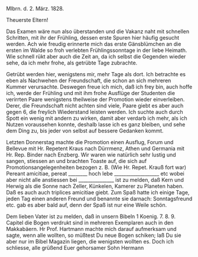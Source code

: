  Mlbrn. d. 2. März. 1828.

Theuerste Eltern!

Das Examen wäre nun also überstanden und die Vakanz naht mit schnellen Schritten, mit ihr der Frühling, dessen erste Spuren hier häufig gesucht werden. Ach wie freudig erinnerte mich das erste Gänsblümchen an die ersten im Walde so froh verlebten Frühlingssonntage in der liebe Heimath. Wie schnell rükt aber auch die Zeit an, da ich selbst die Gegenden wieder sehe, da ich mehr frohe, als getrübte Tage zubrachte.

Getrübt werden hier, wenigstens mir, mehr Tage als dort. Ich betrachte es eben als Nachwehen der Freundschaft, die schon an sich mehreren Kummer verursachte. Deswegen freue ich mich, daß ich frey bin, auch hoffe ich, werde der Frühling und mit ihm frohe Ausflüge der Studenten die verirrten Paare wenigstens theilweise der Promotion wieder einverleiben. Derer, die Freundschaft nicht achten sind viele, Paare giebt es aber auch gegen 6, die freylich Wiederstand leisten werden. Ich suchte auch durch Spott ein wenig mit andern zu wirken, damit aber verdarb ich mehr, als ich Nutzen voraussehen konnte, deshalb lasse ich es ganz bleiben, und sehe dem Ding zu, bis jeder von selbst auf bessere Gedanken kommt.

Letzten Donnerstag machte die Promotion einen Ausflug, Forum und Bellevue mit Hr. Repetent Kraus nach Dürrmenz, Athen und Germania mit Hr. Rep. Binder nach Enzberg. Wir waren wie natürlich sehr lustig und sangen, stiessen an und brachten Toaste auf, die sich auf Promotionsangelegenheiten bezogen z. B. (Wie Hr. Repet. Krauß fort war) Pereant amicitiae, pereat ________ hoch lebe ___________________ etc wobei aber nicht alle anstiessen bei _______________ ist zu melden, daß Kern und Herwig als die Sonne nach Zeller, Künkelen, Kamerer zu Planeten haben. Daß es auch auch triplices amicitiae giebt. Zum Spaß hatte ich einige Tage, jeden Tag einen anderen Freund und benannte sie darnach: Sonntagsfreund etc. gab es aber bald auf, denn der Spaß ist nur eine Weile schön.

Dem lieben Vater ist zu melden, daß in unsern Bibeln 1 Koenig. 7. 8. 9. Capitel die Bogen verdrukt sind in mehreren Exemplaren auch in den Makkabäern. Hr Prof. Hartmann machte mich darauf aufmerksam und sagte, wenn alle wollten, so müßtest Du neue Bogen schiken; laß Du sie aber nur im Bibel Magazin liegen, die wenigsten wollten es. Doch ich schliesse,
 alle grüßend
 Euer gehorsamer Sohn Hermann

